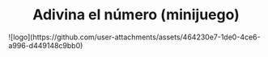 <h1 align="center"> Adivina el número (minijuego) </h1>
![logo](https://github.com/user-attachments/assets/464230e7-1de0-4ce6-a996-d449148c9bb0)
